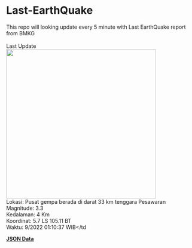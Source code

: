 # Last-EarthQuake
This repo will looking update every 5 minute with Last EarthQuake report from BMKG
<br>
<br>
Last Update
<br>
<img src="https://ews.bmkg.go.id/TEWS/data/20220930011037.mmi.jpg" width="400"/>
<br>
Lokasi: Pusat gempa berada di darat 33 km tenggara Pesawaran <br>
Magnitude: 3.3 <br>
Kedalaman: 4 Km <br>
Koordinat: 5.7 LS 105.11 BT <br>
Waktu: 9/2022 01:10:37 WIB</td <br>

<a href="./data/data.json">**JSON Data**</a>
